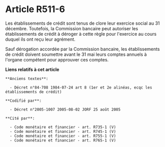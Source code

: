 # Article R511-6

Les établissements de crédit sont tenus de clore leur exercice social au 31 décembre. Toutefois, la Commission bancaire peut
autoriser les établissements de crédit à déroger à cette règle pour l'exercice au cours duquel ils ont reçu leur agrément.

Sauf dérogation accordée par la Commission bancaire, les établissements de crédit doivent soumettre avant le 31 mai leurs
comptes annuels à l'organe compétent pour approuver ces comptes.

**Liens relatifs à cet article**

	**Anciens textes**:

	  - Décret n°84-708 1984-07-24 art 8 (1er et 2e alinéas, ecqc les établissements de crédit)

	**Codifié par**:

	  - Décret n°2005-1007 2005-08-02 JORF 25 août 2005

	**Cité par**:

	  - Code monétaire et financier - art. R735-1 (V)
	  - Code monétaire et financier - art. R745-1 (V)
	  - Code monétaire et financier - art. R755-1 (V)
	  - Code monétaire et financier - art. R765-1 (V)
